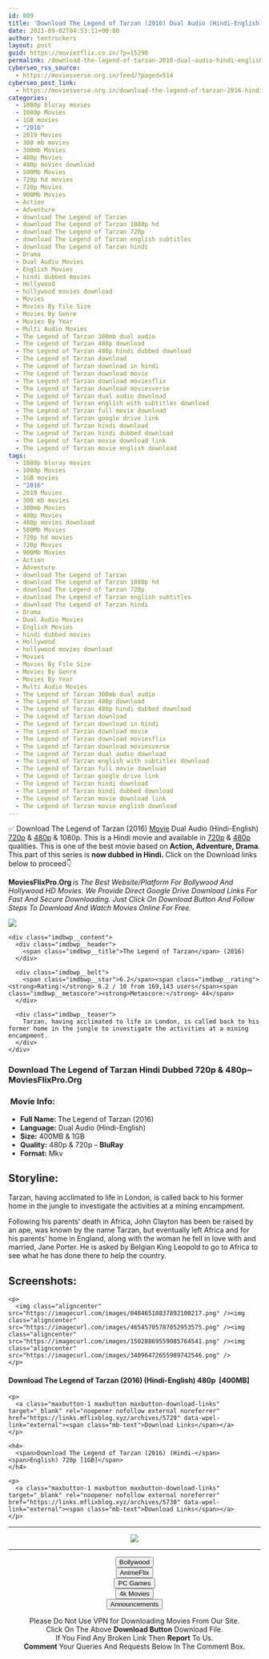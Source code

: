 ```yaml
---
id: 809
title: 'Download The Legend of Tarzan (2016) Dual Audio (Hindi-English) 480p [400MB] || 720p [1GB]'
date: 2021-09-02T04:53:11+00:00
author: tentrockers
layout: post
guid: https://moviezflix.co.in/?p=15290
permalink: /download-the-legend-of-tarzan-2016-dual-audio-hindi-english-480p-400mb-720p-1gb/
cyberseo_rss_source:
  - https://moviesverse.org.in/feed/?paged=514
cyberseo_post_link:
  - https://moviesverse.org.in/download-the-legend-of-tarzan-2016-hindi-480p-720p/
categories:
  - 1080p bluray movies
  - 1080p Movies
  - 1GB movies
  - "2016"
  - 2019 Movies
  - 300 mb movies
  - 300mb Movies
  - 480p Movies
  - 480p movies download
  - 500Mb Movies
  - 720p hd movies
  - 720p Movies
  - 900Mb Movies
  - Action
  - Adventure
  - download The Legend of Tarzan
  - download The Legend of Tarzan 1080p hd
  - download The Legend of Tarzan 720p
  - download The Legend of Tarzan english subtitles
  - download The Legend of Tarzan hindi
  - Drama
  - Dual Audio Movies
  - English Movies
  - hindi dubbed movies
  - Hollywood
  - hollywood movies download
  - Movies
  - Movies By File Size
  - Movies By Genre
  - Movies By Year
  - Multi Audio Movies
  - The Legend of Tarzan 300mb dual audio
  - The Legend of Tarzan 480p download
  - The Legend of Tarzan 480p hindi dubbed download
  - The Legend of Tarzan download
  - The Legend of Tarzan download in hindi
  - The Legend of Tarzan download movie
  - The Legend of Tarzan download moviesflix
  - The Legend of Tarzan download moviesverse
  - The Legend of Tarzan dual audio download
  - The Legend of Tarzan english with subtitles download
  - The Legend of Tarzan full movie download
  - The Legend of Tarzan google drive link
  - The Legend of Tarzan hindi download
  - The Legend of Tarzan hindi dubbed download
  - The Legend of Tarzan movie download link
  - The Legend of Tarzan movie english download
tags:
  - 1080p bluray movies
  - 1080p Movies
  - 1GB movies
  - "2016"
  - 2019 Movies
  - 300 mb movies
  - 300mb Movies
  - 480p Movies
  - 480p movies download
  - 500Mb Movies
  - 720p hd movies
  - 720p Movies
  - 900Mb Movies
  - Action
  - Adventure
  - download The Legend of Tarzan
  - download The Legend of Tarzan 1080p hd
  - download The Legend of Tarzan 720p
  - download The Legend of Tarzan english subtitles
  - download The Legend of Tarzan hindi
  - Drama
  - Dual Audio Movies
  - English Movies
  - hindi dubbed movies
  - Hollywood
  - hollywood movies download
  - Movies
  - Movies By File Size
  - Movies By Genre
  - Movies By Year
  - Multi Audio Movies
  - The Legend of Tarzan 300mb dual audio
  - The Legend of Tarzan 480p download
  - The Legend of Tarzan 480p hindi dubbed download
  - The Legend of Tarzan download
  - The Legend of Tarzan download in hindi
  - The Legend of Tarzan download movie
  - The Legend of Tarzan download moviesflix
  - The Legend of Tarzan download moviesverse
  - The Legend of Tarzan dual audio download
  - The Legend of Tarzan english with subtitles download
  - The Legend of Tarzan full movie download
  - The Legend of Tarzan google drive link
  - The Legend of Tarzan hindi download
  - The Legend of Tarzan hindi dubbed download
  - The Legend of Tarzan movie download link
  - The Legend of Tarzan movie english download
---
```

<div class="thecontent clearfix">
  <p>
    ✅ Download The Legend of Tarzan (2016) <a href="https://moviesverse.org.in/category/movies/" data-wpel-link="internal">Movie</a> Dual Audio (Hindi-English) <a href="https://moviesverse.org.in/720p-movies/" data-wpel-link="internal">720p</a>&nbsp;&&nbsp;<a href="https://moviesverse.org.in/480p-movies/" data-wpel-link="internal">480p</a> & 1080p. This is a Hindi movie and available in <a href="https://moviesverse.org.in/720p-movies/" data-wpel-link="internal">720p</a>&nbsp;&&nbsp;<a href="https://moviesverse.org.in/480p-movies/" data-wpel-link="internal">480p</a> qualities. This is one of the best movie based on <strong>Action, Adventure, Drama</strong>. This part of this series is <strong>now dubbed in <span>Hindi.&nbsp;</span></strong><span>Click on the Download links below to proceed👇</span>
  </p>
  
  <p>
    <strong><span>MoviesFlixPro.Org&nbsp;</span></strong><em>is The Best Website/Platform For Bollywood And Hollywood HD Movies. We Provide Direct Google Drive Download Links For Fast And Secure Downloading. Just Click On Download Button And Follow Steps To&nbsp;Download And Watch Movies Online For Free.</em>
  </p>
  
  <div class="imdbwp imdbwp--movie dark">
    <div class="imdbwp__thumb">
      <a class="imdbwp__link" target="_blank" title="The Legend of Tarzan" href="https://www.imdb.com/title/tt0918940/" rel="nofollow external noopener noreferrer" data-wpel-link="external"><img class="imdbwp__img" src="https://m.media-amazon.com/images/M/MV5BMzY3OTI0OTcyMF5BMl5BanBnXkFtZTgwNjkxNTAwOTE@._V1_SX300.jpg" /></a>
    </div>
    
    <div class="imdbwp__content">
      <div class="imdbwp__header">
        <span class="imdbwp__title">The Legend of Tarzan</span> (2016)
      </div>
      
      <div class="imdbwp__belt">
        <span class="imdbwp__star">6.2</span><span class="imdbwp__rating"><strong>Rating:</strong> 6.2 / 10 from 169,143 users</span><span class="imdbwp__metascore"><strong>Metascore:</strong> 44</span>
      </div>
      
      <div class="imdbwp__teaser">
        Tarzan, having acclimated to life in London, is called back to his former home in the jungle to investigate the activities at a mining encampment.
      </div>
    </div>
  </div>
  
  <h3>
    <span>Download The Legend of Tarzan Hindi Dubbed 720p & 480p~ MoviesFlixPro.Org</span>
  </h3>
  
  <h3>
    <span>&nbsp;Movie Info:&nbsp;</span>
  </h3>
  
  <ul>
    <li>
      <strong>Full Name: </strong>The Legend of Tarzan (2016)
    </li>
    <li>
      <strong>Language:</strong> Dual Audio (Hindi-English)
    </li>
    <li>
      <strong>Size:</strong> 400MB & 1GB
    </li>
    <li>
      <strong>Quality:</strong> 480p & 720p – <span><strong>BluRay</strong></span>
    </li>
    <li>
      <strong>Format:</strong>&nbsp;Mkv
    </li>
  </ul>
  
  <h2>
    <span>Storyline:</span>
  </h2>
  
  <p>
    Tarzan, having acclimated to life in London, is called back to his former home in the jungle to investigate the activities at a mining encampment.
  </p>
  
  <div>
    Following his parents’ death in Africa, John Clayton has been be raised by an ape, was known by the name Tarzan, but eventually left Africa and for his parents’ home in England, along with the woman he fell in love with and married, Jane Porter. He is asked by Belgian King Leopold to go to Africa to see what he has done there to help the country.
  </div>
  
  <div class="summary_text">
    <h2>
      <span>Screenshots:</span>
    </h2>
    
    <p>
      <img class="aligncenter" src="https://imagecurl.com/images/04846518837892100217.png" /><img class="aligncenter" src="https://imagecurl.com/images/46545705787052953575.png" /><img class="aligncenter" src="https://imagecurl.com/images/15028869559085764541.png" /><img class="aligncenter" src="https://imagecurl.com/images/34096472655909742546.png" />
    </p>
  </div>
  
  <div class="inline canwrap">
    <h4>
      <span>Download The Legend of Tarzan (2016) (Hindi-English) </span><span>480p&nbsp; [400MB]</span>
    </h4>
    
    <p>
      <a class="maxbutton-1 maxbutton maxbutton-download-links" target="_blank" rel="noopener nofollow external noreferrer" href="https://links.mflixblog.xyz/archives/5729" data-wpel-link="external"><span class="mb-text">Download Links</span></a>
    </p>
    
    <h4>
      <span>Download The Legend of Tarzan (2016) (Hindi-</span><span>English) 720p [1GB]</span>
    </h4>
    
    <p>
      <a class="maxbutton-1 maxbutton maxbutton-download-links" target="_blank" rel="noopener nofollow external noreferrer" href="https://links.mflixblog.xyz/archives/5730" data-wpel-link="external"><span class="mb-text">Download Links</span></a>
    </p>
  </div>
</div>

<center>
  </p> 
  
  <hr />
  
  <p>
    <a href="http://gdrivepro.xyz/join.php" data-wpel-link="external" target="_blank" rel="nofollow external noopener noreferrer"><img src="https://i.imgur.com/FhMdWdW.png" /></a>
  </p>
  
  <hr />
  
  <p>
    <a href="https://dogemovies.xyz" target="_blank" data-wpel-link="external" rel="nofollow external noopener noreferrer"><button class="button button5">Bollywood</button></a><br /> <a href="https://animeflix.in" target="_blank" data-wpel-link="external" rel="nofollow external noopener noreferrer"><button class="button button5">AnimeFlix</button></a><br /> <a href="https://gamesflix.net/" target="_blank" data-wpel-link="external" rel="nofollow external noopener noreferrer"><button class="button button5">PC Games</button></a><br /> <a href="https://uhdmovies.in" target="_blank" data-wpel-link="external" rel="nofollow external noopener noreferrer"><button class="button button5">4k Movies</button></a><br /> <a href="https://moviesverse.org.in/announcements/" target="_blank" data-wpel-link="internal" rel="noopener"><button class="button button5">Announcements</button></a>
  </p>
  
  <div class="alert alert-danger">
    Please Do Not Use VPN for Downloading Movies From Our Site.
  </div>
  
  <div class="alert alert-success">
    Click On The Above <strong>Download Button</strong> Download File.
  </div>
  
  <div class="alert alert-warning">
    If You Find Any Broken Link Then <strong>Report</strong> To Us.
  </div>
  
  <div class="alert alert-info">
    <strong>Comment</strong> Your Queries And Requests Below In The Comment Box.
  </div>
  
  <p>
    </center>
  </p>
